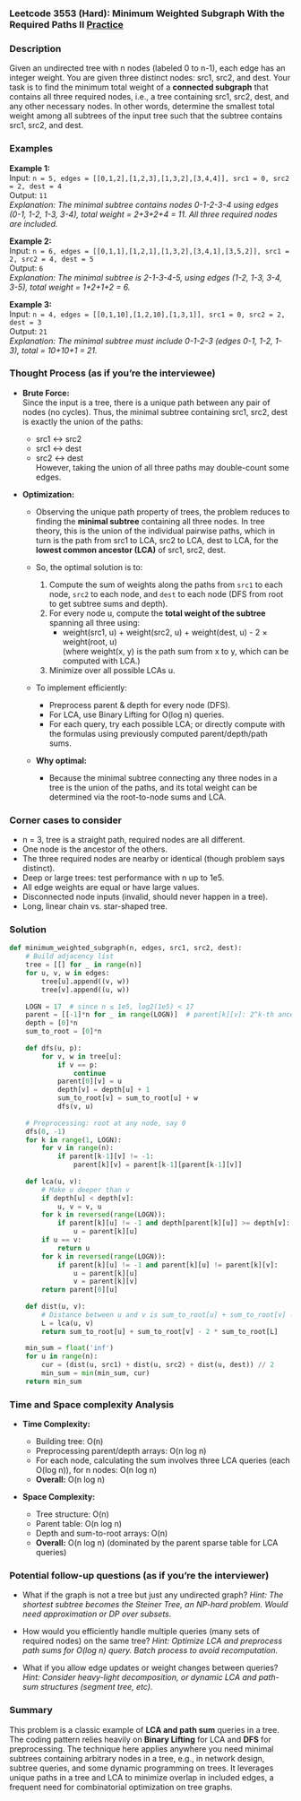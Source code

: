 ### Leetcode 3553 (Hard): Minimum Weighted Subgraph With the Required Paths II [Practice](https://leetcode.com/problems/minimum-weighted-subgraph-with-the-required-paths-ii)

### Description  
Given an undirected tree with n nodes (labeled 0 to n-1), each edge has an integer weight. You are given three distinct nodes: src1, src2, and dest. Your task is to find the minimum total weight of a **connected subgraph** that contains all three required nodes, i.e., a tree containing src1, src2, dest, and any other necessary nodes. In other words, determine the smallest total weight among all subtrees of the input tree such that the subtree contains src1, src2, and dest.

### Examples  

**Example 1:**  
Input: `n = 5, edges = [[0,1,2],[1,2,3],[1,3,2],[3,4,4]], src1 = 0, src2 = 2, dest = 4`  
Output: `11`  
*Explanation: The minimal subtree contains nodes 0-1-2-3-4 using edges (0-1, 1-2, 1-3, 3-4), total weight = 2+3+2+4 = 11. All three required nodes are included.*

**Example 2:**  
Input: `n = 6, edges = [[0,1,1],[1,2,1],[1,3,2],[3,4,1],[3,5,2]], src1 = 2, src2 = 4, dest = 5`  
Output: `6`  
*Explanation: The minimal subtree is 2-1-3-4-5, using edges (1-2, 1-3, 3-4, 3-5), total weight = 1+2+1+2 = 6.*

**Example 3:**  
Input: `n = 4, edges = [[0,1,10],[1,2,10],[1,3,1]], src1 = 0, src2 = 2, dest = 3`  
Output: `21`  
*Explanation: The minimal subtree must include 0-1-2-3 (edges 0-1, 1-2, 1-3), total = 10+10+1 = 21.*

### Thought Process (as if you’re the interviewee)  
- **Brute Force:**  
  Since the input is a tree, there is a unique path between any pair of nodes (no cycles). Thus, the minimal subtree containing src1, src2, dest is exactly the union of the paths:  
    - src1 ↔ src2  
    - src1 ↔ dest  
    - src2 ↔ dest  
  However, taking the union of all three paths may double-count some edges.  

- **Optimization:**  
  - Observing the unique path property of trees, the problem reduces to finding the **minimal subtree** containing all three nodes. In tree theory, this is the union of the individual pairwise paths, which in turn is the path from src1 to LCA, src2 to LCA, dest to LCA, for the **lowest common ancestor (LCA)** of src1, src2, dest.
  - So, the optimal solution is to:  
    1. Compute the sum of weights along the paths from `src1` to each node, `src2` to each node, and `dest` to each node (DFS from root to get subtree sums and depth).
    2. For every node u, compute the **total weight of the subtree** spanning all three using:  
       - weight(src1, u) + weight(src2, u) + weight(dest, u) - 2 × weight(root, u)  
       (where weight(x, y) is the path sum from x to y, which can be computed with LCA.)
    3. Minimize over all possible LCAs u.

  - To implement efficiently:
    - Preprocess parent & depth for every node (DFS).
    - For LCA, use Binary Lifting for O(log n) queries.
    - For each query, try each possible LCA; or directly compute with the formulas using previously computed parent/depth/path sums.

  - **Why optimal:**  
    - Because the minimal subtree connecting any three nodes in a tree is the union of the paths, and its total weight can be determined via the root-to-node sums and LCA.

### Corner cases to consider  
- n = 3, tree is a straight path, required nodes are all different.
- One node is the ancestor of the others.
- The three required nodes are nearby or identical (though problem says distinct).
- Deep or large trees: test performance with n up to 1e5.
- All edge weights are equal or have large values.
- Disconnected node inputs (invalid, should never happen in a tree).
- Long, linear chain vs. star-shaped tree.

### Solution

```python
def minimum_weighted_subgraph(n, edges, src1, src2, dest):
    # Build adjacency list
    tree = [[] for _ in range(n)]
    for u, v, w in edges:
        tree[u].append((v, w))
        tree[v].append((u, w))
    
    LOGN = 17  # since n ≤ 1e5, log2(1e5) < 17
    parent = [[-1]*n for _ in range(LOGN)]  # parent[k][v]: 2^k-th ancestor of v
    depth = [0]*n
    sum_to_root = [0]*n
    
    def dfs(u, p):
        for v, w in tree[u]:
            if v == p:
                continue
            parent[0][v] = u
            depth[v] = depth[u] + 1
            sum_to_root[v] = sum_to_root[u] + w
            dfs(v, u)
    
    # Preprocessing: root at any node, say 0
    dfs(0, -1)
    for k in range(1, LOGN):
        for v in range(n):
            if parent[k-1][v] != -1:
                parent[k][v] = parent[k-1][parent[k-1][v]]
    
    def lca(u, v):
        # Make u deeper than v
        if depth[u] < depth[v]:
            u, v = v, u
        for k in reversed(range(LOGN)):
            if parent[k][u] != -1 and depth[parent[k][u]] >= depth[v]:
                u = parent[k][u]
        if u == v:
            return u
        for k in reversed(range(LOGN)):
            if parent[k][u] != -1 and parent[k][u] != parent[k][v]:
                u = parent[k][u]
                v = parent[k][v]
        return parent[0][u]
    
    def dist(u, v):
        # Distance between u and v is sum_to_root[u] + sum_to_root[v] - 2 * sum_to_root[lca(u, v)]
        L = lca(u, v)
        return sum_to_root[u] + sum_to_root[v] - 2 * sum_to_root[L]
    
    min_sum = float('inf')
    for u in range(n):
        cur = (dist(u, src1) + dist(u, src2) + dist(u, dest)) // 2
        min_sum = min(min_sum, cur)
    return min_sum
```

### Time and Space complexity Analysis  

- **Time Complexity:**  
  - Building tree: O(n)  
  - Preprocessing parent/depth arrays: O(n log n)  
  - For each node, calculating the sum involves three LCA queries (each O(log n)), for n nodes: O(n log n)  
  - **Overall:** O(n log n)

- **Space Complexity:**  
  - Tree structure: O(n)  
  - Parent table: O(n log n)  
  - Depth and sum-to-root arrays: O(n)  
  - **Overall:** O(n log n) (dominated by the parent sparse table for LCA queries)

### Potential follow-up questions (as if you’re the interviewer)  

- What if the graph is not a tree but just any undirected graph?
  *Hint: The shortest subtree becomes the Steiner Tree, an NP-hard problem. Would need approximation or DP over subsets.*

- How would you efficiently handle multiple queries (many sets of required nodes) on the same tree?
  *Hint: Optimize LCA and preprocess path sums for O(log n) query. Batch process to avoid recomputation.*

- What if you allow edge updates or weight changes between queries?
  *Hint: Consider heavy-light decomposition, or dynamic LCA and path-sum structures (segment tree, etc).*

### Summary
This problem is a classic example of **LCA and path sum** queries in a tree. The coding pattern relies heavily on **Binary Lifting** for LCA and **DFS** for preprocessing. The technique here applies anywhere you need minimal subtrees containing arbitrary nodes in a tree, e.g., in network design, subtree queries, and some dynamic programming on trees. It leverages unique paths in a tree and LCA to minimize overlap in included edges, a frequent need for combinatorial optimization on tree graphs.